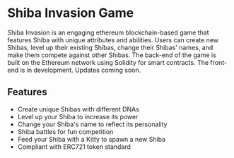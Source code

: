 # Shiba Invasion Game 

Shiba Invasion is an engaging ethereum blockchain-based game that features Shiba with unique attributes and abilities. Users can create new Shibas, level up their existing Shibas, change their Shibas' names, and make them compete against other Shibas. The back-end of the game is built on the Ethereum network using Solidity for smart contracts. The front-end is in development. Updates coming soon.

## Features

- Create unique Shibas with different DNAs
- Level up your Shiba to increase its power
- Change your Shiba's name to reflect its personality
- Shiba battles for fun competition
- Feed your Shiba with a Kitty to spawn a new Shiba
- Compliant with ERC721 token standard
